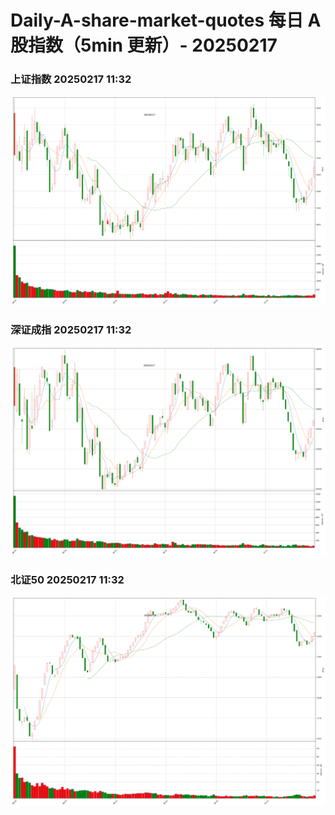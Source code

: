 
# Daily-A-share-market-quotes 每日 A 股指数（5min 更新）- 20250217

### 上证指数 20250217 11:32
![](./fig/2025/2/20250217-sh000001.png)

### 深证成指 20250217 11:32
![](./fig/2025/2/20250217-sz399001.png)

### 北证50 20250217 11:32
![](./fig/2025/2/20250217-bj899050.png)
